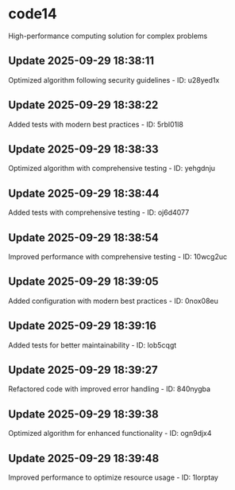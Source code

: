# code14
High-performance computing solution for complex problems

## Update 2025-09-29 18:38:11
Optimized algorithm following security guidelines - ID: u28yed1x


## Update 2025-09-29 18:38:22
Added tests with modern best practices - ID: 5rbl01l8


## Update 2025-09-29 18:38:33
Optimized algorithm with comprehensive testing - ID: yehgdnju


## Update 2025-09-29 18:38:44
Added tests with comprehensive testing - ID: oj6d4077


## Update 2025-09-29 18:38:54
Improved performance with comprehensive testing - ID: 10wcg2uc


## Update 2025-09-29 18:39:05
Added configuration with modern best practices - ID: 0nox08eu


## Update 2025-09-29 18:39:16
Added tests for better maintainability - ID: lob5cqgt


## Update 2025-09-29 18:39:27
Refactored code with improved error handling - ID: 840nygba


## Update 2025-09-29 18:39:38
Optimized algorithm for enhanced functionality - ID: ogn9djx4


## Update 2025-09-29 18:39:48
Improved performance to optimize resource usage - ID: 1lorptay

